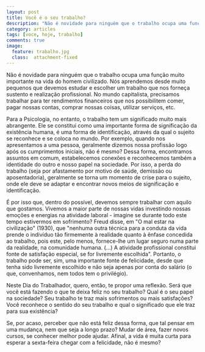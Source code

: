 ```yaml
---
layout: post
title: Você é o seu trabalho?
description: "Não é novidade para ninguém que o trabalho ocupa uma função muito importante na vida do homem civilizado..."
category: articles
tags: [voce, hoje, trabalho]
comments: true
image:
  feature: trabalho.jpg
  class:  attachment-fixed
---
```


Não é novidade para ninguém que o trabalho ocupa uma função muito importante na vida do homem civilizado. Nós aprendemos desde muito pequenos que devemos estudar e escolher um trabalho que nos forneça sustento e realização profissional. No mundo capitalista, precisamos trabalhar para ter rendimentos financeiros que nos possibilitem comer, pagar nossas contas, comprar nossas coisas, utilizar serviços, etc.
 
Para a Psicologia, no entanto, o trabalho tem um significado muito mais abrangente. Ele se constitui como uma importante forma de significação da existência humana, é uma forma de identificação, através da qual o sujeito se reconhece e se coloca no mundo. Por exemplo, quando nos apresentamos a uma pessoa, geralmente dizemos nossa profissão logo após os cumprimentos iniciais, não é mesmo? Dessa forma, encontramos assuntos em comum, estabelecemos conexões e reconhecemos também a identidade do outro e nosso papel na sociedade. Por isso, a perda do trabalho (seja por afastamento por motivo de saúde, demissão ou aposentadoria), geralmente se torna um momento de crise para o sujeito, onde ele deve se adaptar e encontrar novos meios de significação e identificação.
 
É por isso que, dentro do possível, devemos sempre trabalhar com aquilo que gostamos. Vivemos a maior parte de nossas vidas investindo nossas emoções e energias na atividade laboral - imagine se durante todo este tempo estivermos em sofrimento? Freud disse, em "O mal estar na civilização" (1930), que  "nenhuma outra técnica para a conduta da vida prende o indivíduo tão firmemente à realidade quanto à ênfase concedida ao trabalho, pois este, pelo menos, fornece-lhe um lugar seguro numa parte da realidade, na comunidade humana. (...) A atividade profissional constitui fonte de satisfação especial, se for livremente escolhida". Portanto, o trabalho pode ser, sim, uma importante fonte de felicidade, desde que tenha sido livremente escolhido e não seja apenas por conta do salário (o que, convenhamos, nem todos tem o privilégio).
 
Neste Dia do Trabalhador, quero, então, te propor uma reflexão. Será que você está fazendo o que te deixa feliz no seu trabalho? Qual é o seu papel na sociedade? Seu trabalho te traz mais sofrimentos ou mais satisfações? Você reconhece o sentido do seu trabalho e qual o significado que ele traz para sua existência? 

Se, por acaso, perceber que não está feliz dessa forma, que tal pensar em uma mudança, nem que seja a longo prazo? Mudar de área, fazer novos cursos, se conhecer melhor pode ajudar. Afinal, a vida é muita curta para esperar a sexta-feira chegar com a felicidade, não é mesmo?

